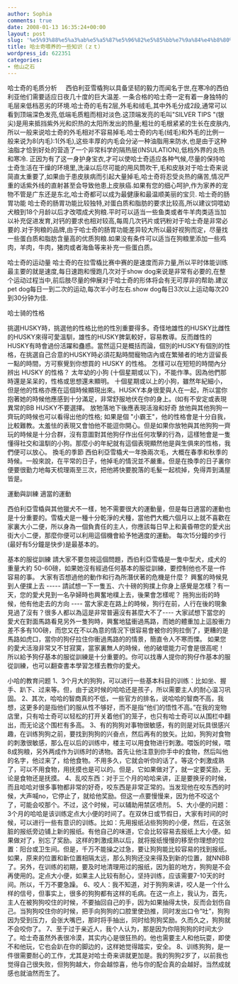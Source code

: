 ```yaml
---
author: Sophia
comments: true
date: 2008-01-13 16:35:24+00:00
layout: post
slug: '%e5%93%88%e5%a3%ab%e5%a5%87%e5%96%82%e5%85%bb%e7%9a%84%e4%b8%80%e4%ba%9b%e7%9f%a5%e8%af%86%ef%bc%88%ef%bd%9a%ef%bd%94%ef%bc%89'
title: 哈士奇喂养的一些知识（ｚｔ）
wordpress_id: 622351
categories:
- 他山之石
---
```


哈士奇的毛质分析
    西伯利亚雪橇狗以具备坚韧的毅力而闻名于世,在寒冷的西伯利亚他们需要适应日夜几十度的巨大温差.
一条合格的哈士奇一定有着一身独特的毛层来低档恶劣的环境.哈士奇的毛有2层,外毛和绒毛,其中外毛分成2段,通常可以看到顶端深色发亮,低端毛质粗而相对淡色.这顶端发亮的毛叫"SILVER TIPS "(银尖)是用来抵挡紫外光和炽热的太阳所发出的热量;粗壮的毛根紧紧的生长在皮肤内,所以一般来说哈士奇的外毛相对不容易掉毛.哈士奇的内毛(绒毛)和外毛的比例一般来说为8(内毛):1(外毛),这些丰厚的内毛会分泌一种油脂用来防水,也是由于这种油脂才恰到好处的营造了一个非常科学的隔热层(INSULATION),低档外界的炎热和寒冷.
正因为有了这一身护身宝衣,才可以使哈士奇适应各种气候,尽量的保持哈士奇生活在干燥的环境里,洗澡以后尽可能的用风筒吹干,毛和皮肤对于哈士奇来说简直太重要了,如果由于患皮肤病而引起大量掉毛,哈士奇将忍受炎热的痛苦,情况严重的话紫外线的直射甚至会导致他患上皮肤癌.如果有您的细心呵护,作为家养的宠物不管是广东还是东北,哈士奇都可以成为最健康和最温顺美丽的宝贝.
哈士奇的肠胃功能
哈士奇的肠胃功能比较独特,对蛋白质和脂肪的要求比较高,所以建议饲喂幼犬粮到18个月龄以后才改喂成犬狗粮.平时可以适当一些鱼类或者牛羊肉类适当加以补充促进发育,对钙的要求也相对较高,每周几次钙片或钙粉对于哈士奇是非常必要的.对于狗粮的品牌,由于哈士奇的肠胃功能差异较大所以最好视狗而定，尽量找一些蛋白质和脂肪含量高的优质狗粮.如果没有条件可以适当在狗粮里添加一些鸡肉，羊肉，牛肉，猪肉或者海鱼等来补充一些蛋白质。

哈士奇的运动量
哈士奇的在拉雪橇比赛中赛的是速度而非力量,所以平时体能训练最主要的就是速度,每日速跑和慢跑几次对于show dog来说是非常有必要的,在整个运动过程当中,前后肢尽量的伸展对于哈士奇的形体将会有无可厚非的帮助.建议pet dog每日一到二次的运动,每次半小时左右.show dog每日3次以上运动每次20到30分钟为佳.

哈士骑的性格

挑選HUSKY時，挑選他的性格比他的性別重要得多。奇怪地雄性的HUSKY比雌性的HUSKY來得可愛溫馴，雄性的HUSKY脾氣較好，容易教導。反而雌性的 HUSKY有時會過份活躍和蠱惑。當然這只是概括而論，個別的HUSKY有個別的性格，在挑選自己合意的HUSKY時必須花點時間寵物店內或在繁殖者的地方逗留長一點的時間，方可察覺到你想買的 HUSKY 的性格。
怎樣可以在短短的時間內分辨出 HUSKY 的性格？
太年幼的小狗 (十個星期或以下)，不能作準。因為他們那時還是呆呆的，性格或思想還未顯明。
十個星期或以上的小狗，雖然年紀細小，但是他的性格亦應在這個時候顯現出來。HUSKY本身很愛與人在一起，所以當你抱著她的時候他應感到十分滿足，非常舒服地伏在你的身上。(如有不安定或表現異常的BB HUSKY不要選擇。
放牠落地下後應表現活潑和好奇
放他與其他狗狗一齊玩的時候也可以看得出他的性格; 如果是個 "小霸王"，他的性格會是十分自我，比較難教。太羞怯的表現又會怕他不能逗你開心。但是如果你放牠與其他狗狗一齊玩的時候是十分合群，沒有意圖對其他狗仔作出任何攻擊的行為，這樣牠會是一隻懂得社交和溫馴的小狗。那麼小的年紀就有這個表現顯然他是與生俱來的性格，我們便可以放心。
換毛的季節
西伯利亞雪橇犬一年換兩次毛，大概在春季和秋季的時候。一般來說，在平常的日子，他掉毛的情況並不嚴重。但是在換季的日子裏你便要很勤力地每天梳理兩至三次，把他將快要脫落的毛髮一起梳掉，免得弄到滿屋皆是。

運動與訓練 適當的運動

西伯利亞雪橇與其他獵犬不一樣，牠不需要很大的運動量，但是每日適當的運動也是十分重要的。雪橇犬是一種十分乾淨的犬種，當他們大概六個月以上就不喜歡在家裏大小二便，所以身為一個負責任的主人，你應該每日早上和黃昏帶您的愛犬出街大小二便，那麼你便可以利用這個機會給予牠適度的運動。 每次15分鐘的步行 (最好有5分鐘是快步)是最基本的。

基本的服從訓練
請大家不要忽視這個問題，西伯利亞雪橇是一隻中型犬，成犬的重量大約 50-60磅，如果她沒有經過任何基本的服從訓練，要控制他也不是一件容易的事。 大家有否想過他的動作和行為所潛伏著的危機是什麼？
興奮的時候見到人便撲上去 ----- 請試想一下一隻五、六十磅的狗撲上你身上感覺是怎樣？有一天，您的愛犬見到一名孕婦時也興奮地樸上去，後果會怎樣呢？
拖狗出街的時候，他有他走去的方向 ---- 當大家走在路上的時候，狗行在前，人行在後的現象見過了沒有？很多人都以為這是非常普遍沒有甚麼大不了---- 大家試想下當您的愛犬在對面馬路看見另外一隻狗時，興奮地猛衝過馬路，而她的體重加上這股衝力差不多有100磅，而您又在不以為意的情況下很容易會被你的狗拉倒了，更糟的是馬路如虎口，當你的狗仔拉住你衝過馬路的的情景，簡直令人不寒而慄。
如果您的愛犬活潑非常又不甘寂寞，當家裏無人的時候，他的破壞能力可會是很高呢！
所以給予狗仔基本的服從訓練是十分重要的。你可以找專人提你的狗仔作基本的服從訓練，也可以翻查書本學習怎樣去教你的愛犬。

小哈的教育问题
1、3个月大的狗狗，可以进行一些基本科目的训练：比如坐、握手、趴下、过来等。但，由于这时候的哈哈还是孩子，所以需要主人的耐心温习巩固。
2、其次，哈哈的智商真的不低，一些官方的排名，说哈哈的智商不高，我想，这更多的是指他们的服从性不够好，而不是指“他们的悟性不高。”在我的宠物店里，只有哈士奇可以轻松的打开关着他们的笼子，也只有哈士奇可以从围栏中翻出，而无论这个围栏有多高。
3、有的狗狗对事物很敏感，有的则是对玩具很感兴趣，在训练狗狗之前，要找到狗狗的兴奋点，然后再有的放矢。比如，狗狗对食物的刺激很敏感，那么在以后的训练中，楼主可以用食物进行刺激。喂饭的时候，喂8成狗粮，另外两成作为训练时的诱物。首先让他注意到你手中的食物，然后叫他的名字，他过来了，给他食物。不用多久，它就会听你的话了。等这个刺激成熟了，可以不用食物，用抚摸也是可以的。但是，它如果做对了，就一定要奖励，无论是食物还是抚摸。
4、乱咬东西：对于三个月的哈哈来讲，正是要换牙的时候，而且哈哈对很多事物都非常的好奇，咬东西是非常正常的。当发现他在咬东西的时候，大声喊no，它停止了，就给他奖励。但这一点要慢慢来，因为他不咬这个了，可能会咬那个。不过，这个时候，可以辅助用禁区喷剂。
5、大小便的问题：3个月的哈哈是该训练定点大小便的时间了。在双休日或节假日，大家有时间的时候，可以进行一些有意识的训练。比如：先用报纸沾些狗狗的小便，然后，在这张脏的报纸旁边铺上新的报纸。有他自己的味道，它会比较容易去报纸上大小便。如果做对了，别忘了奖励。这样的刺激成熟以后，就将报纸慢慢的移至你理想的位置：阳台或卫生间。但是，千万不能操之过急，要让狗狗能比较容易的找到报纸。如果，原来的位置和新位置相隔太远，那么狗狗还没来得及到新的位置，就NNBB了。另外，在训练的初期，要及时地清理用过的报纸，因为脏的地方，狗狗是不会再使用的。定点大小便，如果主人比较有耐心，坚持训练，应该需要7-10天的时间。所以，千万不要急躁。
6、咬人：我不知道，对于狗狗来讲，咬人是一个什么样的信号，但事实上，很多的狗狗都有这样的毛病。在这一点上，我认为，首先，主人在被狗狗咬住的时候，不要抽回自己的手，因为如果抽得太快，反而会划伤自己。当狗狗咬住你的时候，把手向狗狗的口腔里使劲推，同时发出口令“吐”，狗狗因为受到压力，会张大嘴巴，那时将手抽出，同时给狗狗奖励。久而久之，狗狗就不会咬你了。
7、至于过于亲近人，我个人认为，那是因为你陪狗狗的时间太少了。哈士奇虽然外表很冷漠，其实内心是很狂热的。他也需要主人和他玩耍，即使不和他玩，它也会趴在你的脚边的，这样她觉得踏实，安全。
8、训练狗狗，是一件很需要耐心的工作，尤其是对哈士奇来讲就更加是。我的狗狗2岁了，以前我也觉得自己很失败，但狗狗越大，你会越惊喜，他与你的配合真的会越好。当然成就感也就油然而生了。
